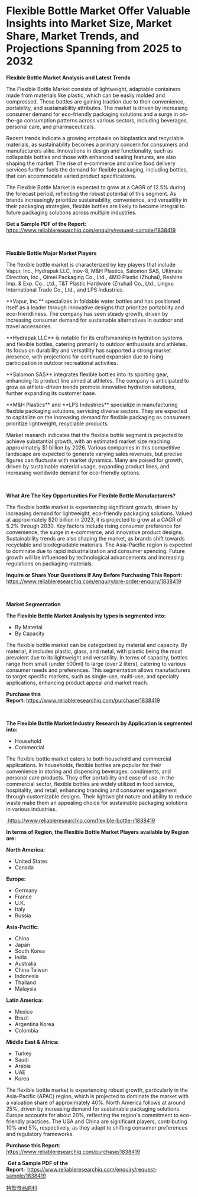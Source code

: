 <p><h1>Flexible Bottle Market Offer Valuable Insights into Market Size, Market Share, Market Trends, and Projections Spanning from 2025 to 2032</h1></p><p><strong>Flexible Bottle Market Analysis and Latest Trends</strong></p>
<p><p>The Flexible Bottle Market consists of lightweight, adaptable containers made from materials like plastic, which can be easily molded and compressed. These bottles are gaining traction due to their convenience, portability, and sustainability attributes. The market is driven by increasing consumer demand for eco-friendly packaging solutions and a surge in on-the-go consumption patterns across various sectors, including beverages, personal care, and pharmaceuticals.</p><p>Recent trends indicate a growing emphasis on bioplastics and recyclable materials, as sustainability becomes a primary concern for consumers and manufacturers alike. Innovations in design and functionality, such as collapsible bottles and those with enhanced sealing features, are also shaping the market. The rise of e-commerce and online food delivery services further fuels the demand for flexible packaging, including bottles, that can accommodate varied product specifications.</p><p>The Flexible Bottle Market is expected to grow at a CAGR of 12.5% during the forecast period, reflecting the robust potential of this segment. As brands increasingly prioritize sustainability, convenience, and versatility in their packaging strategies, flexible bottles are likely to become integral to future packaging solutions across multiple industries.</p></p>
<p><strong>Get a Sample PDF of the Report:&nbsp;</strong> <a href="https://www.reliableresearchiq.com/enquiry/request-sample/1838419?utm_campaign=1082&utm_medium=2&utm_source=Github&utm_content=ia&utm_term=09022025&utm_id=flexible-bottle">https://www.reliableresearchiq.com/enquiry/request-sample/1838419</a></p>
<p>&nbsp;</p>
<p><strong>Flexible Bottle Major Market Players</strong></p>
<p><p>The flexible bottle market is characterized by key players that include Vapur, Inc., Hydrapak LLC, inov-8, M&H Plastics, Salomon SAS, Ultimate Direction, Inc., Qimei Packaging Co., Ltd., 4MO Plastic (Zhuhai), Reshine Imp. & Exp. Co., Ltd., T&T Plastic Hardware (Zhuhai) Co., Ltd., Lingxu International Trade Co., Ltd., and LPS Industries. </p><p>**Vapur, Inc.** specializes in foldable water bottles and has positioned itself as a leader through innovative designs that prioritize portability and eco-friendliness. The company has seen steady growth, driven by increasing consumer demand for sustainable alternatives in outdoor and travel accessories.</p><p>**Hydrapak LLC** is notable for its craftsmanship in hydration systems and flexible bottles, catering primarily to outdoor enthusiasts and athletes. Its focus on durability and versatility has supported a strong market presence, with projections for continued expansion due to rising participation in outdoor recreational activities.</p><p>**Salomon SAS** integrates flexible bottles into its sporting gear, enhancing its product line aimed at athletes. The company is anticipated to grow as athlete-driven trends promote innovative hydration solutions, further expanding its customer base.</p><p>**M&H Plastics** and **LPS Industries** specialize in manufacturing flexible packaging solutions, servicing diverse sectors. They are expected to capitalize on the increasing demand for flexible packaging as consumers prioritize lightweight, recyclable products.</p><p>Market research indicates that the flexible bottle segment is projected to achieve substantial growth, with an estimated market size reaching approximately $1 billion by 2026. Various companies in this competitive landscape are expected to generate varying sales revenues, but precise figures can fluctuate with market dynamics. Many are poised for growth, driven by sustainable material usage, expanding product lines, and increasing worldwide demand for eco-friendly options.</p></p>
<p>&nbsp;</p>
<p><strong>What Are The Key Opportunities For Flexible Bottle Manufacturers?</strong></p>
<p><p>The flexible bottle market is experiencing significant growth, driven by increasing demand for lightweight, eco-friendly packaging solutions. Valued at approximately $20 billion in 2023, it is projected to grow at a CAGR of 5.2% through 2030. Key factors include rising consumer preference for convenience, the surge in e-commerce, and innovative product designs. Sustainability trends are also shaping the market, as brands shift towards recyclable and biodegradable materials. The Asia-Pacific region is expected to dominate due to rapid industrialization and consumer spending. Future growth will be influenced by technological advancements and increasing regulations on packaging materials.</p></p>
<p><strong>Inquire or Share Your Questions If Any Before Purchasing This Report:</strong> <a href="https://www.reliableresearchiq.com/enquiry/pre-order-enquiry/1838419?utm_campaign=1082&utm_medium=2&utm_source=Github&utm_content=ia&utm_term=09022025&utm_id=flexible-bottle">https://www.reliableresearchiq.com/enquiry/pre-order-enquiry/1838419</a></p>
<p>&nbsp;</p>
<p><strong>Market Segmentation</strong></p>
<p><strong>The Flexible Bottle Market Analysis by types is segmented into:</strong></p>
<p><ul><li>By Material</li><li>By Capacity</li></ul></p>
<p><p>The flexible bottle market can be categorized by material and capacity. By material, it includes plastic, glass, and metal, with plastic being the most prevalent due to its lightweight and versatility. In terms of capacity, bottles range from small (under 500ml) to large (over 2 liters), catering to various consumer needs and preferences. This segmentation allows manufacturers to target specific markets, such as single-use, multi-use, and specialty applications, enhancing product appeal and market reach.</p></p>
<p><strong>Purchase this Report:&nbsp;</strong><a href="https://www.reliableresearchiq.com/purchase/1838419?utm_campaign=1082&utm_medium=2&utm_source=Github&utm_content=ia&utm_term=09022025&utm_id=flexible-bottle">https://www.reliableresearchiq.com/purchase/1838419</a></p>
<p>&nbsp;</p>
<p><strong>The Flexible Bottle Market Industry Research by Application is segmented into:</strong></p>
<p><ul><li>Household</li><li>Commercial</li></ul></p>
<p><p>The flexible bottle market caters to both household and commercial applications. In households, flexible bottles are popular for their convenience in storing and dispensing beverages, condiments, and personal care products. They offer portability and ease of use. In the commercial sector, flexible bottles are widely utilized in food service, hospitality, and retail, enhancing branding and consumer engagement through customizable designs. Their lightweight nature and ability to reduce waste make them an appealing choice for sustainable packaging solutions in various industries.</p></p>
<p><a href="https://www.reliableresearchiq.com/flexible-bottle-r1838419?utm_campaign=1082&utm_medium=2&utm_source=Github&utm_content=ia&utm_term=09022025&utm_id=flexible-bottle">&nbsp;https://www.reliableresearchiq.com/flexible-bottle-r1838419</a></p>
<p><strong>In terms of Region, the Flexible Bottle Market Players available by Region are:</strong></p>
<p>
    <p> <strong> North America: </strong>
        <ul>
            <li>United States</li>
            <li>Canada</li>
        </ul>
        </p> 
    <p> <strong> Europe: </strong>
        <ul>
            <li>Germany</li>
            <li>France</li>
            <li>U.K.</li>
            <li>Italy</li>
            <li>Russia</li>
        </ul>
        </p> 
    <p> <strong> Asia-Pacific: </strong>
        <ul>
            <li>China</li>
            <li>Japan</li>
            <li>South Korea</li>
            <li>India</li>
            <li>Australia</li>
            <li>China Taiwan</li>
            <li>Indonesia</li>
            <li>Thailand</li>
            <li>Malaysia</li>
        </ul>
        </p> 
    <p> <strong> Latin America: </strong>
        <ul>
            <li>Mexico</li>
            <li>Brazil</li>
            <li>Argentina Korea</li>
            <li>Colombia</li>
        </ul>
        </p> 
    <p> <strong> Middle East & Africa: </strong>
        <ul>
            <li>Turkey</li>
            <li>Saudi</li>
            <li>Arabia</li>
            <li>UAE</li>
            <li>Korea</li>
        </ul>
    </p>
    </p>
<p><p>The flexible bottle market is experiencing robust growth, particularly in the Asia-Pacific (APAC) region, which is projected to dominate the market with a valuation share of approximately 40%. North America follows at around 25%, driven by increasing demand for sustainable packaging solutions. Europe accounts for about 20%, reflecting the region's commitment to eco-friendly practices. The USA and China are significant players, contributing 10% and 5%, respectively, as they adapt to shifting consumer preferences and regulatory frameworks.</p></p>
<p><strong>Purchase this Report: </strong><a href="https://www.reliableresearchiq.com/purchase/1838419?utm_campaign=1082&utm_medium=2&utm_source=Github&utm_content=ia&utm_term=09022025&utm_id=flexible-bottle">https://www.reliableresearchiq.com/purchase/1838419</a></p>
<p>&nbsp;<strong>Get a Sample PDF of the Report:&nbsp;&nbsp;</strong><a href="https://www.reliableresearchiq.com/enquiry/request-sample/1838419?utm_campaign=1082&utm_medium=2&utm_source=Github&utm_content=ia&utm_term=09022025&utm_id=flexible-bottle">https://www.reliableresearchiq.com/enquiry/request-sample/1838419</a></p>
<p><strong></strong></p>
<p><p><a href="https://github.com/lababdou/Market-Research-Report-List-6/blob/main/363366735941.md?utm_campaign=1082&utm_medium=2&utm_source=Github&utm_content=ia&utm_term=09022025&utm_id=flexible-bottle">特製食品原料</a></p></p>
